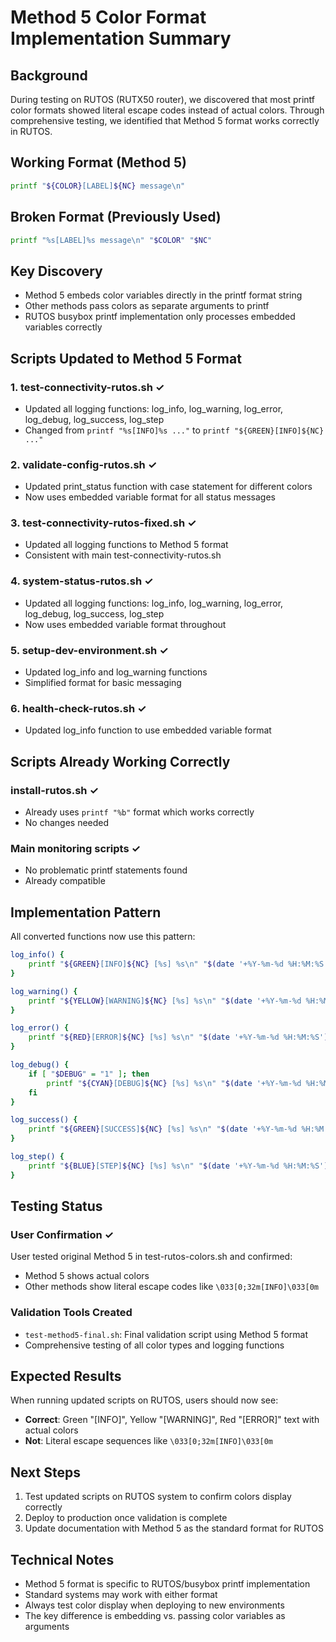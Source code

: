 # Method 5 Color Format Implementation Summary

## Background

During testing on RUTOS (RUTX50 router), we discovered that most printf color formats showed literal escape codes
instead of actual colors. Through comprehensive testing, we identified that Method 5 format works correctly in RUTOS.

## Working Format (Method 5)

```bash
printf "${COLOR}[LABEL]${NC} message\n"
```

## Broken Format (Previously Used)

```bash
printf "%s[LABEL]%s message\n" "$COLOR" "$NC"
```

## Key Discovery

- Method 5 embeds color variables directly in the printf format string
- Other methods pass colors as separate arguments to printf
- RUTOS busybox printf implementation only processes embedded variables correctly

## Scripts Updated to Method 5 Format

### 1. test-connectivity-rutos.sh ✓

- Updated all logging functions: log_info, log_warning, log_error, log_debug, log_success, log_step
- Changed from `printf "%s[INFO]%s ..."` to `printf "${GREEN}[INFO]${NC} ..."`

### 2. validate-config-rutos.sh ✓

- Updated print_status function with case statement for different colors
- Now uses embedded variable format for all status messages

### 3. test-connectivity-rutos-fixed.sh ✓

- Updated all logging functions to Method 5 format
- Consistent with main test-connectivity-rutos.sh

### 4. system-status-rutos.sh ✓

- Updated all logging functions: log_info, log_warning, log_error, log_debug, log_success, log_step
- Now uses embedded variable format throughout

### 5. setup-dev-environment.sh ✓

- Updated log_info and log_warning functions
- Simplified format for basic messaging

### 6. health-check-rutos.sh ✓

- Updated log_info function to use embedded variable format

## Scripts Already Working Correctly

### install-rutos.sh ✓

- Already uses `printf "%b"` format which works correctly
- No changes needed

### Main monitoring scripts ✓

- No problematic printf statements found
- Already compatible

## Implementation Pattern

All converted functions now use this pattern:

```bash
log_info() {
    printf "${GREEN}[INFO]${NC} [%s] %s\n" "$(date '+%Y-%m-%d %H:%M:%S')" "$1"
}

log_warning() {
    printf "${YELLOW}[WARNING]${NC} [%s] %s\n" "$(date '+%Y-%m-%d %H:%M:%S')" "$1"
}

log_error() {
    printf "${RED}[ERROR]${NC} [%s] %s\n" "$(date '+%Y-%m-%d %H:%M:%S')" "$1" >&2
}

log_debug() {
    if [ "$DEBUG" = "1" ]; then
        printf "${CYAN}[DEBUG]${NC} [%s] %s\n" "$(date '+%Y-%m-%d %H:%M:%S')" "$1" >&2
    fi
}

log_success() {
    printf "${GREEN}[SUCCESS]${NC} [%s] %s\n" "$(date '+%Y-%m-%d %H:%M:%S')" "$1"
}

log_step() {
    printf "${BLUE}[STEP]${NC} [%s] %s\n" "$(date '+%Y-%m-%d %H:%M:%S')" "$1"
}
```

## Testing Status

### User Confirmation ✓

User tested original Method 5 in test-rutos-colors.sh and confirmed:

- Method 5 shows actual colors
- Other methods show literal escape codes like `\033[0;32m[INFO]\033[0m`

### Validation Tools Created

- `test-method5-final.sh`: Final validation script using Method 5 format
- Comprehensive testing of all color types and logging functions

## Expected Results

When running updated scripts on RUTOS, users should now see:

- **Correct**: Green "[INFO]", Yellow "[WARNING]", Red "[ERROR]" text with actual colors
- **Not**: Literal escape sequences like `\033[0;32m[INFO]\033[0m`

## Next Steps

1. Test updated scripts on RUTOS system to confirm colors display correctly
2. Deploy to production once validation is complete
3. Update documentation with Method 5 as the standard format for RUTOS

## Technical Notes

- Method 5 format is specific to RUTOS/busybox printf implementation
- Standard systems may work with either format
- Always test color display when deploying to new environments
- The key difference is embedding vs. passing color variables as arguments
